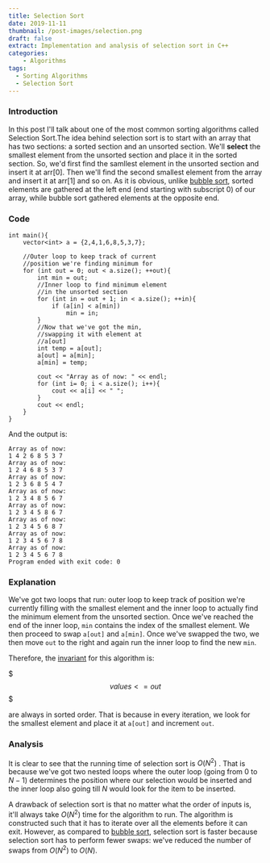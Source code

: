 ```yaml
---
title: Selection Sort
date: 2019-11-11
thumbnail: /post-images/selection.png
draft: false
extract: Implementation and analysis of selection sort in C++
categories: 
    - Algorithms
tags:
  - Sorting Algorithms
  - Selection Sort
---
```


### Introduction

In this post I'll talk about one of the most common sorting algorithms called Selection Sort.The idea behind selection sort is to start with an array that has two sections: a sorted section and an unsorted section. We'll **select** the smallest element from the unsorted section and place it in the sorted section. So, we'd first find the samllest element in the unsorted section and insert it at arr[0]. Then we'll find the second smallest element from the array and insert it at arr[1] and so on. As it is obvious, unlike [bubble sort](/bubble-sort), sorted elements are gathered at the left end (end starting with subscript 0) of our array, while bubble sort gathered elements at the opposite end.

### Code

```cpp{numberLines}
int main(){
    vector<int> a = {2,4,1,6,8,5,3,7};

    //Outer loop to keep track of current
    //position we're finding minimum for
    for (int out = 0; out < a.size(); ++out){
        int min = out;
        //Inner loop to find minimum element
        //in the unsorted section
        for (int in = out + 1; in < a.size(); ++in){
            if (a[in] < a[min])
                min = in;
        }
        //Now that we've got the min,
        //swapping it with element at
        //a[out]
        int temp = a[out];
        a[out] = a[min];
        a[min] = temp;
        
        cout << "Array as of now: " << endl;
        for (int i= 0; i < a.size(); i++){
            cout << a[i] << " ";
        }
        cout << endl;   
    }
}
```

And the output is:

```{numberLines}
Array as of now: 
1 4 2 6 8 5 3 7 
Array as of now: 
1 2 4 6 8 5 3 7 
Array as of now: 
1 2 3 6 8 5 4 7 
Array as of now: 
1 2 3 4 8 5 6 7 
Array as of now: 
1 2 3 4 5 8 6 7 
Array as of now: 
1 2 3 4 5 6 8 7 
Array as of now: 
1 2 3 4 5 6 7 8 
Array as of now: 
1 2 3 4 5 6 7 8 
Program ended with exit code: 0
```

### Explanation

We've got two loops that run: outer loop to keep track of position we're currently filling with the smallest element and the inner loop to actually find the minimum element from the unsorted section. Once we've reached the end of the inner loop, `min` contains the index of the smallest element. We then proceed to swap `a[out]` and `a[min]`. Once we've swapped the two, we then move `out` to the right and again run the inner loop to find the new `min`. 

Therefore, the [invariant](/bubble-sort#invariant) for this algorithm is:

$$$
values <= out
$$$

are always in sorted order. That is because in every iteration, we look for the smallest element and place it at `a[out]` and increment `out`. 


### Analysis

It is clear to see that the running time of selection sort is $O(N^2)$ . That is because we've got two nested loops where the outer loop (going from $0$ to $N - 1$) determines the position where our selection would be inserted and the inner loop also going till $N$ would look for the item to be inserted. 

A drawback of selection sort is that no matter what the order of inputs is, it'll always take $O(N^2)$ time for the algorithm to run. The algorithm is constructed such that it has to iterate over all the elements before it can exit. However, as compared to [bubble sort](/bubble-sort), selection sort is faster because selection sort has to perform fewer swaps: we've reduced the number of swaps from $O(N^2)$ to $O(N)$.